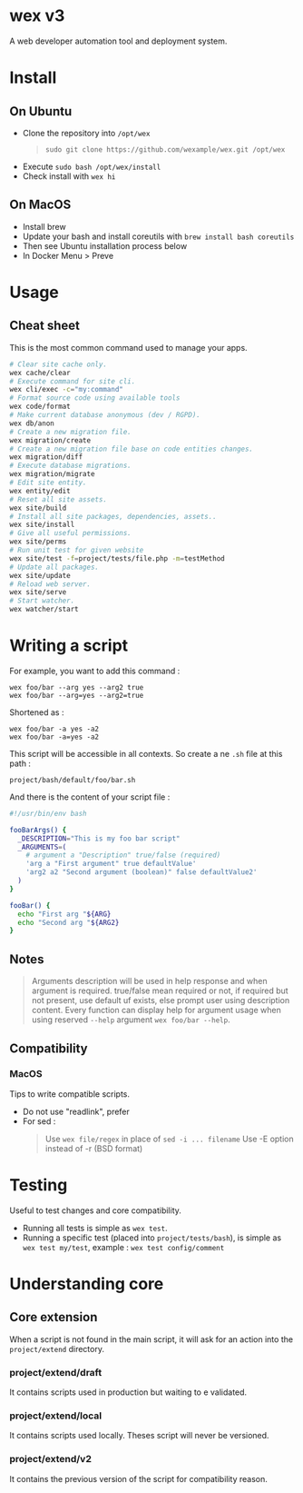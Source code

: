 # wex v3

A web developer automation tool and deployment system.

# Install

## On Ubuntu

- Clone the repository into `/opt/wex`
  > `sudo git clone https://github.com/wexample/wex.git /opt/wex`
- Execute `sudo bash /opt/wex/install`
- Check install with `wex hi`

## On MacOS

- Install brew
- Update your bash and install coreutils with `brew install bash coreutils`
- Then see Ubuntu installation process below
- In Docker Menu > Preve

# Usage

## Cheat sheet

This is the most common command used to manage your apps.

```bash
# Clear site cache only.
wex cache/clear
# Execute command for site cli.
wex cli/exec -c="my:command"
# Format source code using available tools
wex code/format
# Make current database anonymous (dev / RGPD).
wex db/anon
# Create a new migration file.
wex migration/create
# Create a new migration file base on code entities changes.
wex migration/diff
# Execute database migrations.
wex migration/migrate
# Edit site entity.
wex entity/edit
# Reset all site assets.
wex site/build
# Install all site packages, dependencies, assets..
wex site/install
# Give all useful permissions.
wex site/perms
# Run unit test for given website
wex site/test -f=project/tests/file.php -m=testMethod
# Update all packages.
wex site/update
# Reload web server.
wex site/serve
# Start watcher.
wex watcher/start
```

# Writing a script

For example, you want to add this command :
 
    wex foo/bar --arg yes --arg2 true
    wex foo/bar --arg=yes --arg2=true

Shortened as :

    wex foo/bar -a yes -a2
    wex foo/bar -a=yes -a2

This script will be accessible in all contexts. So create a ne `.sh` file at this path :

    project/bash/default/foo/bar.sh
    
And there is the content of your script file :

```bash
#!/usr/bin/env bash

fooBarArgs() {
  _DESCRIPTION="This is my foo bar script"
  _ARGUMENTS=(
    # argument a "Description" true/false (required)
    'arg a "First argument" true defaultValue'
    'arg2 a2 "Second argument (boolean)" false defaultValue2'
  )
}

fooBar() {
  echo "First arg "${ARG}
  echo "Second arg "${ARG2}
}

```

## Notes
  > Arguments description will be used in help response and when argument is required.
  > true/false mean required or not, if required but not present, use default uf exists, else prompt user using description content.
  > Every function can display help for argument usage when using reserved `--help` argument `wex foo/bar --help`.

## Compatibility

### MacOS

Tips to write compatible scripts.

- Do not use "readlink", prefer 
- For sed :
  > Use `wex file/regex` in place of `sed -i ... filename`
  > Use -E option instead of -r (BSD format)

# Testing

Useful to test changes and core compatibility.

- Running all tests is simple as `wex test`.
- Running a specific test (placed into `project/tests/bash`), is simple as `wex test my/test`, example : `wex test config/comment`

# Understanding core

## Core extension

When a script is not found in the main script, it will ask for an action into the `project/extend` directory.

### project/extend/draft

It contains scripts used in production but waiting to e validated.

### project/extend/local

It contains scripts used locally. Theses script will never be versioned.

### project/extend/v2

It contains the previous version of the script for compatibility reason.